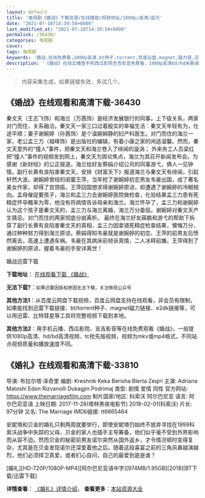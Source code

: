 ```yaml
---
layout: default
title: '电视剧《婚战》下载资源/在线播放/视频地址/1080p/高清/蓝光'
date: "2021-07-10T14:39:58+0800"
last_modified_at: "2021-07-10T14:39:58+0800"
permalink: /36430/
categories: 电视剧
cover:
tags: 电视剧
keywords: '婚战,在线免费看,1080p高清,bt种子,torrent,百度云盘,magnet,磁力链,迅雷下载资源'
description: '《婚战》在线云播放手机西瓜影院吉吉影音免费看，1080p高清bd/hd未删减完整版和tc抢先枪版，mkv/mp4格式，附带bt/torrent种子、magnet/磁力链、百度云盘、网盘资源迅雷下载链接'
---
```


>内容采集生成，如果链接失效，多试几个。


## 《婚战》在线观看和高清下载-36430

秦文天（王志飞饰）和海兰（万茜饰）是经济发展银行的同事，上下级关系，两家对门而住，关系融洽。秦文天一家三口过着殷实的幸福生活：秦文天年轻有为，仕途平顺；妻子谢婉婷（孙茜饰）是个温婉娴静的妇产科医生。对门而住的海兰一家，老公孟三力（祖峰饰）是出版社的编辑，有着小康之家的闲适温馨。然而，秦文天意外的“撞人”事件，把秦文天和海兰卷入了绯闻的漩涡； 外来务工人员梁红把&ldquo;撞人”事件的视频发到网上，秦文天为舆论焦点，海兰为其召开新闻发布会。为感谢《新财经》的公正报道，海兰给好友蔡娟介绍公司的同事游弋，俩人一见钟情。副行长黄有良陷害秦文天，安排《财富天下》报道海兰与秦文天有绯闻，引起轩然大波。谢婉婷曾经的闺蜜王萍，当年抢了谢婉婷初恋男友韦豪出国，成了著名美女作家，却得了宫颈癌，王萍回国想求得谢婉婷原谅，却遭遇了谢婉婷的冷眼相向。孟母催促要孩子，海兰和孟三力去谢婉婷医院做检查，化验结果孟三力患有死精症怀孕概率为零，他没有将病情告诉母亲和海兰。海兰怀孕了，孟三力和谢婉婷认为这个孩子是秦文天的，孟三力与海兰离婚，海兰万分委屈。谢婉婷对秦文天产生猜忌。对门而住的两家彻底分崩离析。 最终在海兰好友薛鹏和游弋的帮助下拆穿了副行长黄有良陷害秦文天的真相，孟三力因拿错死精症检查结果，懊悔万分，通过种种努力得到海兰原谅。蔡娟得知韦豪就是谢婉婷的初恋、王萍的前男友后愤然离去，高速上遭遇车祸。韦豪在其病床前倾诉真情，二人冰释前嫌。王萍得到了谢婉婷的原谅，握着韦豪的手安详离世！</p>


婚战迅雷下载

**下载地址**： [在线观看下载 《婚战》](https://www.993dy.com//vod-detail-id-12626.html) 


**无法下载?**：`如果迅雷因版权原因无法下载，关注微信公众号 `

**其他方法1**：从百度云网盘下载视频，百度云网盘支持在线观看，非会员有限制，如果能找到迅雷下载链接、bt/torrent种子、magnet磁力链接、e2dk链接等，可以用迅雷、比特彗星等工具将完整视频下载到本地。

**其他方法2**：用手机云播、西瓜影院、吉吉影音等在线免费观看《婚战》，一般提供1080p高清、hd/bd高清视频、tc抢先版视频，视频为mkv或mp4格式，不同站点视频质量和播放速度不同。


## 《婚礼》在线观看和高清下载-33810

导演: 布拉尔塔·泽奇里 编剧: Kreshnik Keka Berisha Blerta Zeqiri 主演: Adriana Matoshi Edon Rizvanolli Dukagjin Podrimaj 类型: 剧情 爱情 同性 官方网站: https://www.themarriagefilm.com 制片国家/地区: 科索沃 阿尔巴尼亚 语言: 阿尔巴尼亚语 上映日期: 2017-11-28(塔林黑夜电影节) 2018-02-01(科索沃) 片长: 97分钟 又名: The Marriage IMDb链接: tt6665464

安妮塔和贝金的婚礼只剩两周就要举行，即使安妮塔仍始终不放弃寻找在1999科索沃战争中失踪的父母，贝金的家人也插手主导筹备，他们似乎毫不受到外界影响而从容不迫。然而贝金的秘密前男友诺尔突然从国外返乡，才令情况顿时变得复杂，尤其是在贝金发现诺尔还深爱着他之后。随着这段喜宴之前的三角风暴越演越烈，他们必须捍卫真爱，或者扪心自问，自己的最爱到底是谁？


[婚礼][HD-720P/1080P-MP4][阿尔巴尼亚语中字][974MB/1.95GB][2018][BT下载/迅雷下载]

**详情查看**： [《婚礼》详情介绍](/movie/33810/)， **查看更多**：[本站资源大全](/movie/t/all/)

